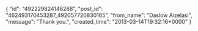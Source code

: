  {
   "id": "492229824146288",
   "post_id": "462493170453287_492057720830165",
   "from_name": "Daslow Aizelasi",
   "message": "Thank you.",
   "created_time": "2013-03-14T19:32:16+0000"
 }
